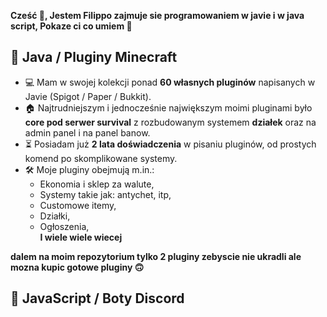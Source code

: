 __**Cześć 🧤**, Jestem Filippo zajmuje sie programowaniem w javie i w java script, Pokaze ci co umiem 🔩__

## 📂 Java / Pluginy Minecraft
- 💻 Mam w swojej kolekcji ponad **60 własnych pluginów** napisanych w Javie (Spigot / Paper / Bukkit).  
- 🏠 Najtrudniejszym i jednocześnie największym moimi pluginami było **core pod serwer survival** z rozbudowanym systemem **działek** oraz na admin panel i na panel banow.  
- ⏳ Posiadam już **2 lata doświadczenia** w pisaniu pluginów, od prostych komend po skomplikowane systemy.  
- 🛠️ Moje pluginy obejmują m.in.:  
  - Ekonomia i sklep za walute,  
  - Systemy takie jak: antychet, itp,  
  - Customowe itemy,  
  - Działki,  
  - Ogłoszenia,  
**I wiele wiele wiecej**

**dalem na moim repozytorium tylko 2 pluginy zebyscie nie ukradli ale mozna kupic gotowe pluginy 🙃**


## 🤖 JavaScript / Boty Discord 

